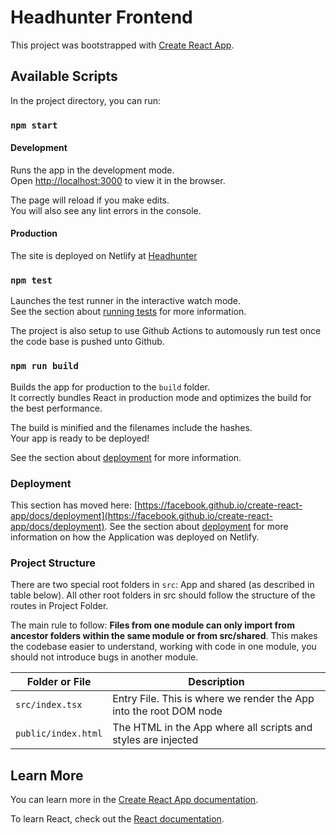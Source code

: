 # Headhunter Frontend

This project was bootstrapped with [Create React App](https://github.com/facebook/create-react-app).

## Available Scripts

In the project directory, you can run:

### `npm start`

#### Development

Runs the app in the development mode.\
Open [http://localhost:3000](http://localhost:3000) to view it in the browser.

The page will reload if you make edits.\
You will also see any lint errors in the console.

#### Production

The site is deployed on Netlify at [Headhunter](https://gifted-varahamihira-210205.netlify.app/)

### `npm test`

Launches the test runner in the interactive watch mode.\
See the section about [running tests](https://facebook.github.io/create-react-app/docs/running-tests) for more information.

The project is also setup to use Github Actions to automously run test once the code base is pushed unto Github.

### `npm run build`

Builds the app for production to the `build` folder.\
It correctly bundles React in production mode and optimizes the build for the best performance.

The build is minified and the filenames include the hashes.\
Your app is ready to be deployed!

See the section about [deployment](https://facebook.github.io/create-react-app/docs/deployment) for more information.

### Deployment

This section has moved here: [https://facebook.github.io/create-react-app/docs/deployment](https://facebook.github.io/create-react-app/docs/deployment). See the section about [deployment](https://facebook.github.io/create-react-app/docs/deployment) for more information on how the Application was deployed on Netlify.

### Project Structure

There are two special root folders in `src`: App and shared (as described in table below). All other root folders in src should follow the structure of the routes in Project Folder.

The main rule to follow: **Files from one module can only import from ancestor folders within the same module or from src/shared**. This makes the codebase easier to understand, working with code in one module, you should not introduce bugs in another module.

| Folder or File | Description |
| -------------- | ----------- |
| `src/index.tsx`   | Entry File. This is where we render the App into the root DOM node |
| `public/index.html` | The HTML in the App where all scripts and styles are injected |

## Learn More

You can learn more in the [Create React App documentation](https://facebook.github.io/create-react-app/docs/getting-started).

To learn React, check out the [React documentation](https://reactjs.org/).

